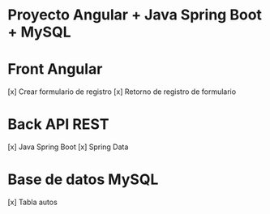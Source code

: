 # Proyecto Angular + Java Spring Boot + MySQL

# Front Angular
[x] Crear formulario de registro 
[x] Retorno de registro de formulario

# Back API REST
[x] Java Spring Boot
[x] Spring Data

# Base de datos MySQL
[x] Tabla autos
